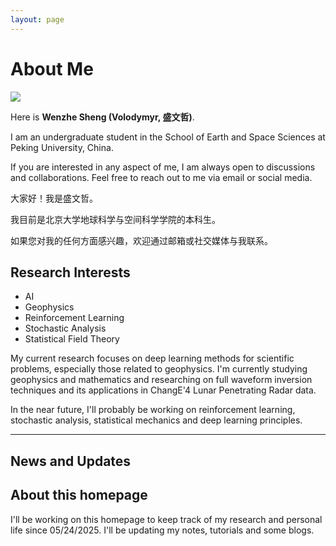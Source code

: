 ```yaml
---
layout: page
---
```


# About Me

<img src="https://Volodymyr2580.github.io/wenzhe.jpg" class="floatpic">

Here is **Wenzhe Sheng (Volodymyr, 盛文哲)**.<br>

I am an undergraduate student in the School of Earth and Space Sciences at Peking University, China.

If you are interested in any aspect of me, I am always open to discussions and collaborations. Feel free to reach out to me via email or social media.

大家好！我是盛文哲。

我目前是北京大学地球科学与空间科学学院的本科生。

如果您对我的任何方面感兴趣，欢迎通过邮箱或社交媒体与我联系。

## Research Interests

- AI
- Geophysics
- Reinforcement Learning
- Stochastic Analysis
- Statistical Field Theory

My current research focuses on deep learning methods for scientific problems, especially those related to geophysics. I'm currently studying geophysics and mathematics and researching on full waveform inversion techniques and its applications in ChangE'4 Lunar Penetrating Radar data.

In the near future, I'll probably be working on reinforcement learning, stochastic analysis, statistical mechanics and deep learning principles.

---

## News and Updates

## About this homepage

I'll be working on this homepage to keep track of my research and personal life since 05/24/2025. I'll be updating my notes, tutorials and some blogs.




